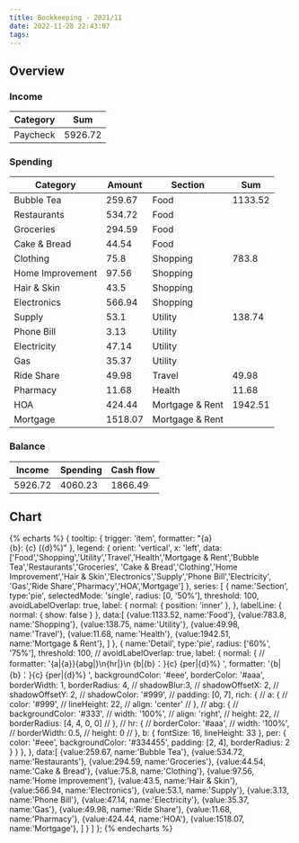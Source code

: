 ```yaml
---
title: Bookkeeping - 2021/11
date: 2022-11-28 22:43:07
tags:
---
```


## Overview

### Income

| Category         | Sum     |
| ---------------- | ------- |
| Paycheck         | 5926.72 |

### Spending

| Category         | Amount  | Section         | Sum        |
| ---------------- | ------- | --------------- | ---------- |
| Bubble Tea       | 259.67  | Food            | 1133.52    |
| Restaurants      | 534.72  | Food            |            |
| Groceries        | 294.59  | Food            |            |
| Cake & Bread     | 44.54   | Food            |            |
| Clothing         | 75.8    | Shopping        | 783.8      |
| Home Improvement | 97.56   | Shopping        |            |
| Hair & Skin      | 43.5    | Shopping        |            |
| Electronics      | 566.94  | Shopping        |            |
| Supply           | 53.1    | Utility         | 138.74     |            
| Phone Bill       | 3.13    | Utility         |            |
| Electricity      | 47.14   | Utility         |            |
| Gas              | 35.37   | Utility         |            |
| Ride Share       | 49.98   | Travel          | 49.98      |
| Pharmacy         | 11.68   | Health          | 11.68      |
| HOA              | 424.44  | Mortgage & Rent | 1942.51    |
| Mortgage         | 1518.07 | Mortgage & Rent |            |

### Balance

| Income    | Spending  | Cash flow     |
| --------- | --------- | ------------- |
| 5926.72   | 4060.23   | 1866.49       |

## Chart

{% echarts %}
{
    tooltip: {
        trigger: 'item',
        formatter: "{a} <br/>{b}: {c} ({d}%)"
    },
    legend: {
        orient: 'vertical',
        x: 'left',
        data:['Food','Shopping','Utility','Travel','Health','Mortgage & Rent','Bubble Tea','Restaurants','Groceries',
        'Cake & Bread','Clothing','Home Improvement','Hair & Skin','Electronics','Supply','Phone Bill','Electricity',
        'Gas','Ride Share','Pharmacy','HOA','Mortgage']
    },
    series: [
        {
            name:'Section',
            type:'pie',
            selectedMode: 'single',
            radius: [0, '50%'],
            threshold: 100,
            avoidLabelOverlap: true,
            label: {
                normal: {
                    position: 'inner'
                },
            },
            labelLine: {
                normal: {
                    show: false
                }
            },
            data:[
                {value:1133.52, name:'Food'},
                {value:783.8, name:'Shopping'},
                {value:138.75, name:'Utility'},
                {value:49.98, name:'Travel'},
                {value:11.68, name:'Health'},
                {value:1942.51, name:'Mortgage & Rent'},
            ]
        },
        {
            name:'Detail',
            type:'pie',
            radius: ['60%', '75%'],
            threshold: 100,
            // avoidLabelOverlap: true,
            label: {
                normal: {
                    // formatter: '{a|{a}}{abg|}\n{hr|}\n  {b|{b}：}{c}  {per|{d}%}  ',
                    formatter: '{b|{b}：}{c}  {per|{d}%}  ',
                    backgroundColor: '#eee',
                    borderColor: '#aaa',
                    borderWidth: 1,
                    borderRadius: 4,
                    // shadowBlur:3,
                    // shadowOffsetX: 2,
                    // shadowOffsetY: 2,
                    // shadowColor: '#999',
                    // padding: [0, 7],
                    rich: {
                        // a: {
                        //    color: '#999',
                        //    lineHeight: 22,
                        //    align: 'center'
                        // },
                        // abg: {
                        //     backgroundColor: '#333',
                        //     width: '100%',
                        //     align: 'right',
                        //     height: 22,
                        //     borderRadius: [4, 4, 0, 0]
                        // },
                        // hr: {
                        //    borderColor: '#aaa',
                        //    width: '100%',
                        //    borderWidth: 0.5,
                        //    height: 0
                        // },
                        b: {
                            fontSize: 16,
                            lineHeight: 33
                        },
                        per: {
                            color: '#eee',
                            backgroundColor: '#334455',
                            padding: [2, 4],
                            borderRadius: 2
                        }
                    }
                },
            },
            data:[
                {value:259.67, name:'Bubble Tea'},
                {value:534.72, name:'Restaurants'},
                {value:294.59, name:'Groceries'},
                {value:44.54, name:'Cake & Bread'},
                {value:75.8, name:'Clothing'},
                {value:97.56, name:'Home Improvement'},
                {value:43.5, name:'Hair & Skin'},
                {value:566.94, name:'Electronics'},
                {value:53.1, name:'Supply'},
                {value:3.13, name:'Phone Bill'},
                {value:47.14, name:'Electricity'},
                {value:35.37, name:'Gas'},
                {value:49.98, name:'Ride Share'},
                {value:11.68, name:'Pharmacy'},
                {value:424.44, name:'HOA'},
                {value:1518.07, name:'Mortgage'},
            ]
        }
    ]
};
{% endecharts %}
